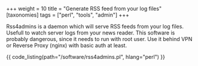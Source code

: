 +++
weight = 10
title = "Generate RSS feed from your log files"
[taxonomies]
tags = ["perl", "tools", "admin"]
+++

Rss4admins is a daemon which will serve RSS feeds from your log files. Usefull to watch server logs from your news reader.
This software is probably dangerous, since it needs to run with root user. Use it behind VPN or Reverse Proxy (nginx) with basic auth at least.

{{ code_listing(path="/software/rss4admins.pl", hlang="perl") }}
